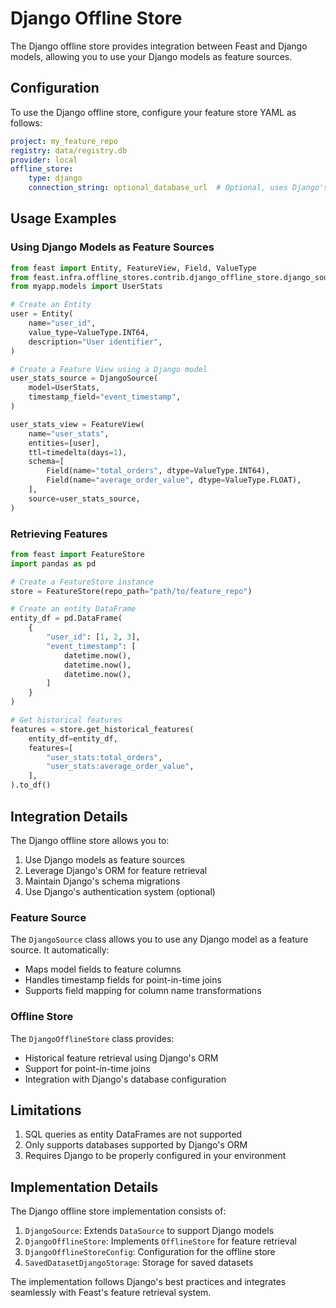 # Django Offline Store

The Django offline store provides integration between Feast and Django models, allowing you to use your Django models as feature sources.

## Configuration

To use the Django offline store, configure your feature store YAML as follows:

```yaml
project: my_feature_repo
registry: data/registry.db
provider: local
offline_store:
    type: django
    connection_string: optional_database_url  # Optional, uses Django's default database if not provided
```

## Usage Examples

### Using Django Models as Feature Sources

```python
from feast import Entity, FeatureView, Field, ValueType
from feast.infra.offline_stores.contrib.django_offline_store.django_source import DjangoSource
from myapp.models import UserStats

# Create an Entity
user = Entity(
    name="user_id",
    value_type=ValueType.INT64,
    description="User identifier",
)

# Create a Feature View using a Django model
user_stats_source = DjangoSource(
    model=UserStats,
    timestamp_field="event_timestamp",
)

user_stats_view = FeatureView(
    name="user_stats",
    entities=[user],
    ttl=timedelta(days=1),
    schema=[
        Field(name="total_orders", dtype=ValueType.INT64),
        Field(name="average_order_value", dtype=ValueType.FLOAT),
    ],
    source=user_stats_source,
)
```

### Retrieving Features

```python
from feast import FeatureStore
import pandas as pd

# Create a FeatureStore instance
store = FeatureStore(repo_path="path/to/feature_repo")

# Create an entity DataFrame
entity_df = pd.DataFrame(
    {
        "user_id": [1, 2, 3],
        "event_timestamp": [
            datetime.now(),
            datetime.now(),
            datetime.now(),
        ]
    }
)

# Get historical features
features = store.get_historical_features(
    entity_df=entity_df,
    features=[
        "user_stats:total_orders",
        "user_stats:average_order_value",
    ],
).to_df()
```

## Integration Details

The Django offline store allows you to:
1. Use Django models as feature sources
2. Leverage Django's ORM for feature retrieval
3. Maintain Django's schema migrations
4. Use Django's authentication system (optional)

### Feature Source

The `DjangoSource` class allows you to use any Django model as a feature source. It automatically:
- Maps model fields to feature columns
- Handles timestamp fields for point-in-time joins
- Supports field mapping for column name transformations

### Offline Store

The `DjangoOfflineStore` class provides:
- Historical feature retrieval using Django's ORM
- Support for point-in-time joins
- Integration with Django's database configuration

## Limitations

1. SQL queries as entity DataFrames are not supported
2. Only supports databases supported by Django's ORM
3. Requires Django to be properly configured in your environment

## Implementation Details

The Django offline store implementation consists of:

1. `DjangoSource`: Extends `DataSource` to support Django models
2. `DjangoOfflineStore`: Implements `OfflineStore` for feature retrieval
3. `DjangoOfflineStoreConfig`: Configuration for the offline store
4. `SavedDatasetDjangoStorage`: Storage for saved datasets

The implementation follows Django's best practices and integrates seamlessly with Feast's feature retrieval system.
